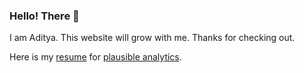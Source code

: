 ### Hello! There  👋
I am Aditya. This website will grow with me. Thanks for checking out.

Here is my [resume](https://sarangiaditya.github.io/resume.html) for [plausible analytics](https://plausible.io/). 
